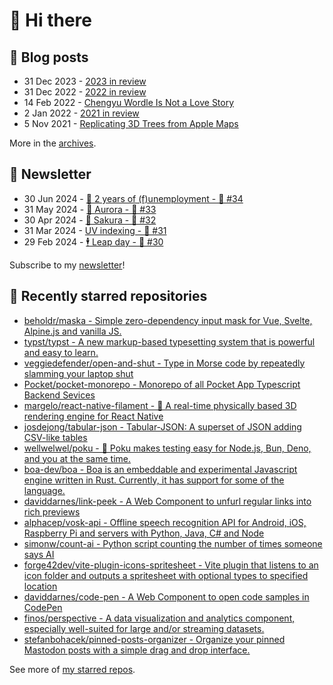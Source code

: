 # 👋 Hi there

## 📝 Blog posts

<!-- feed start -->
- 31 Dec 2023 - [2023 in review](https://cheeaun.com/blog/2023/12/2023-in-review/)
- 31 Dec 2022 - [2022 in review](https://cheeaun.com/blog/2022/12/2022-in-review/)
- 14 Feb 2022 - [Chengyu Wordle Is Not a Love Story](https://cheeaun.com/blog/2022/02/chengyu-wordle-is-not-a-love-story/)
- 2 Jan 2022 - [2021 in review](https://cheeaun.com/blog/2022/01/2021-in-review/)
- 5 Nov 2021 - [Replicating 3D Trees from Apple Maps](https://cheeaun.com/blog/2021/11/replicating-3d-trees-apple-maps/)
<!-- feed end -->

More in the [archives](https://cheeaun.com/blog/archives/).

## 📰 Newsletter

<!-- newsletter start -->
- 30 Jun 2024 - [🎂 2 years of (f)unemployment - 🥫 #34](https://cheeaun.substack.com/p/2-years-of-funemployment-34)
- 31 May 2024 - [🌌 Aurora - 🥫 #33](https://cheeaun.substack.com/p/aurora-33)
- 30 Apr 2024 - [🌸 Sakura - 🥫 #32](https://cheeaun.substack.com/p/sakura-32)
- 31 Mar 2024 - [UV indexing - 🥫 #31](https://cheeaun.substack.com/p/uv-indexing-31)
- 29 Feb 2024 - [🕴️ Leap day - 🥫 #30](https://cheeaun.substack.com/p/leap-day-30)
<!-- newsletter end -->

Subscribe to my [newsletter](https://cheeaun.substack.com/)!

## 🌟 Recently starred repositories

<!-- starred repos start -->
- [beholdr/maska - Simple zero-dependency input mask for Vue, Svelte, Alpine.js and vanilla JS.](https://github.com/beholdr/maska)
- [typst/typst - A new markup-based typesetting system that is powerful and easy to learn.](https://github.com/typst/typst)
- [veggiedefender/open-and-shut - Type in Morse code by repeatedly slamming your laptop shut](https://github.com/veggiedefender/open-and-shut)
- [Pocket/pocket-monorepo - Monorepo of all Pocket App Typescript Backend Sevices](https://github.com/Pocket/pocket-monorepo)
- [margelo/react-native-filament - 🐧 A real-time physically based 3D rendering engine for React Native](https://github.com/margelo/react-native-filament)
- [josdejong/tabular-json - Tabular-JSON: A superset of JSON adding CSV-like tables](https://github.com/josdejong/tabular-json)
- [wellwelwel/poku - 🐷 Poku makes testing easy for Node.js, Bun, Deno, and you at the same time.](https://github.com/wellwelwel/poku)
- [boa-dev/boa - Boa is an embeddable and experimental Javascript engine written in Rust. Currently, it has support for some of the language.](https://github.com/boa-dev/boa)
- [daviddarnes/link-peek - A Web Component to unfurl regular links into rich previews](https://github.com/daviddarnes/link-peek)
- [alphacep/vosk-api - Offline speech recognition API for Android, iOS, Raspberry Pi and servers with Python, Java, C# and Node](https://github.com/alphacep/vosk-api)
- [simonw/count-ai - Python script counting the number of times someone says AI](https://github.com/simonw/count-ai)
- [forge42dev/vite-plugin-icons-spritesheet - Vite plugin that listens to an icon folder and outputs a spritesheet with optional types to specified location](https://github.com/forge42dev/vite-plugin-icons-spritesheet)
- [daviddarnes/code-pen - A Web Component to open code samples in CodePen](https://github.com/daviddarnes/code-pen)
- [finos/perspective - A data visualization and analytics component, especially well-suited for large and/or streaming datasets.](https://github.com/finos/perspective)
- [stefanbohacek/pinned-posts-organizer - Organize your pinned Mastodon posts with a simple drag and drop interface.](https://github.com/stefanbohacek/pinned-posts-organizer)
<!-- starred repos end -->

See more of [my starred repos](https://github.com/stars/cheeaun/).
